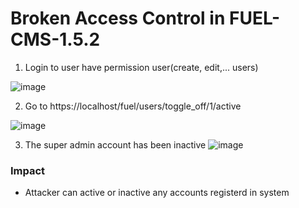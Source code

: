 # Broken Access Control in FUEL-CMS-1.5.2

1.  Login to user have permission user(create, edit,... users)

![image](https://github.com/D4rkP0w4r/Reported/assets/79050415/4082aac3-3b43-4967-9970-7d87fc8fa3db)

2. Go to https://localhost/fuel/users/toggle_off/1/active

![image](https://github.com/D4rkP0w4r/Reported/assets/79050415/d813f79b-4970-4782-b0ee-0c1ce6cb34c7)

3. The super admin account has been inactive
![image](https://github.com/D4rkP0w4r/Reported/assets/79050415/a16d3d9e-f4f3-4004-b1c5-8cf56cacdeb5)

### Impact 
* Attacker can active or inactive any accounts registerd in system
